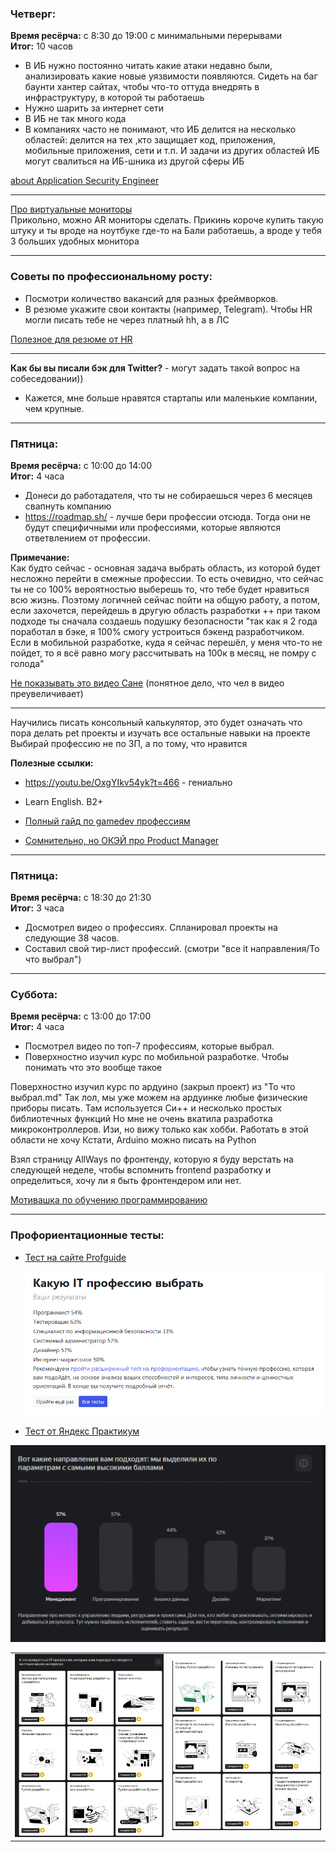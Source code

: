 ### **Четверг:**
**Время ресёрча:** с 8:30 до 19:00 с минимальными перерывами  
**Итог:** 10 часов

- В ИБ нужно постоянно читать какие атаки недавно были, анализировать какие новые уязвимости появляются. Сидеть на баг баунти хантер сайтах, чтобы что-то оттуда внедрять в инфраструктуру, в которой ты работаешь
- Нужно шарить за интернет сети
- В ИБ не так много кода
- В компаниях часто не понимают, что ИБ делится на несколько областей: делится на тех ,кто защищает код, приложения, мобильные приложения, сети и т.п. И задачи из других областей ИБ могут свалиться на ИБ-шника из другой сферы ИБ

[about Application Security Engineer](https://www.youtube.com/watch?v=-oGxe4CW_Z8)

---

[Про виртуальные мониторы](https://www.youtube.com/watch?v=C1R_J7QPX2E)  
Прикольно, можно AR мониторы сделать. 
Прикинь короче купить такую штуку и ты вроде на ноутбуке где-то на Бали работаешь, а вроде у тебя 3 больших удобных монитора

---

### **Советы по профессиональному росту:**
- Посмотри количество вакансий для разных фреймворков.
- В резюме укажите свои контакты (например, Telegram). Чтобы HR могли писать тебе не через платный hh, а в ЛС

[Полезное для резюме от HR](https://www.youtube.com/watch?v=j989oeo6spo)  


---

**Как бы вы писали бэк для Twitter?** - могут задать такой вопрос на собеседовании))

- Кажется, мне больше нравятся стартапы или маленькие компании, чем крупные.

---

### **Пятница:**
**Время ресёрча:** с 10:00 до 14:00  
**Итог:** 4 часа

- Донеси до работадателя, что ты не собираешься через 6 месяцев свапнуть компанию
- https://roadmap.sh/ - лучше бери профессии отсюда. Тогда они не будут специфичными или профессиями, которые являются ответвлением от профессии.

**Примечание:**  
Как будто сейчас - основная задача выбрать область, из которой будет несложно перейти в смежные профессии. То есть очевидно, что сейчас ты не со 100% вероятностью выберешь то, что тебе будет нравиться всю жизнь. Поэтому логичней сейчас пойти на общую работу, а потом, если захочется, перейдешь в другую область разработки
++ при таком подходе ты сначала создаешь подушку безопасности "так как я 2 года поработал в бэке, я 100% смогу устроиться бэкенд разработчиком. Если в мобильной разработке, куда я сейчас перешёл, у меня что-то не пойдет, то я всё равно могу рассчитывать на 100к в месяц, не помру с голода" 

[Не показывать это видео Сане](https://www.youtube.com/watch?v=CTKRAMddKkE)
(понятное дело, что чел в видео преувеличивает)

---

Научились писать консольный калькулятор, это будет означать что пора делать pet проекты и изучать все остальные навыки на проекте
Выбирай профессию не по ЗП, а по тому, что нравится

**Полезные ссылки:**
- https://youtu.be/OxgYIkv54yk?t=466 - гениально
- Learn English. B2+

- [Полный гайд по gamedev профессиям](https://www.youtube.com/watch?v=q_N6ijrV5uw)

- [Сомнительно, но ОКЭЙ про Product Manager](https://www.youtube.com/watch?v=lr30rIIqkNU)

---

### **Пятница:**
**Время ресёрча:** с 18:30 до 21:30  
**Итог:** 3 часа

- Досмотрел видео о профессиях. Спланировал проекты на следующие 38 часов.
- Составил свой тир-лист профессий. (смотри "все it направления/То что выбрал")

---

### **Суббота:**
**Время ресёрча:** с 13:00 до 17:00  
**Итог:** 4 часа

- Посмотрел видео по топ-7 профессиям, которые выбрал.
- Поверхностно изучил курс по мобильной разработке. Чтобы понимать что это вообще такое

Поверхностно изучил курс по ардуино (закрыл проект) из "То что выбрал.md"
Так лол, мы уже можем на ардуинке любые физические приборы писать. Там используется Си++ и несколько простых библиотечных функций
Но мне не очень вкатила разработка микроконтроллеров. Изи, но вижу только как хобби. Работать в этой области не хочу
Кстати, Arduino можно писать на Python


Взял страницу AllWays по фронтенду, которую я буду верстать на следующей неделе, чтобы вспомнить frontend разработку и определиться, хочу ли я быть фронтендером или нет.


[Мотивашка по обучению программированию](https://www.youtube.com/watch?v=a36YuCZfoxo)

---

### **Профориентационные тесты:**
- [Тест на сайте Profguide](https://www.profguide.io/test/who-are-you-it-professions.html)

  ![Результаты теста 1](image-4.png)

- [Тест от Яндекс Практикум](https://practicum.yandex.ru/prof-test/result/5e72183b-baf4-4fc3-81a4-2bc6ff941ac6/)

![Результаты теста 2](image-5.png)

<table>
  <tr>
    <td><img src="image-6.png" width="300" /></td>
    <td><img src="image-7.png" width="300" /></td>
  </tr>
</table>


